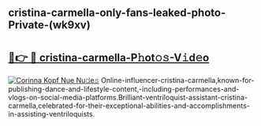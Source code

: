 ## cristina-carmella-only-fans​-leaked-photo​-Private-(wk9xv)


# <h2><a href="https://mediaupload.pro?title=cristina-carmella&ref=git">🔗👉 🔴 cristina-carmella-P𝚑ot𝚘𝚜-V𝚒d𝚎o</a></h2>

[![Corinna Kopf Nue Nu𝚍e𝚜](https://i.imgur.com/0qMVB7G.gif)](https://mediaupload.pro?title=cristina-carmella&ref=git)
Online-influencer-cristina-carmella,known-for-publishing-dance-and-lifestyle-content,-including-performances-and-vlogs-on-social-media-platforms.Brilliant-ventriloquist-assistant-cristina-carmella,celebrated-for-their-exceptional-abilities-and-accomplishments-in-assisting-ventriloquists.  